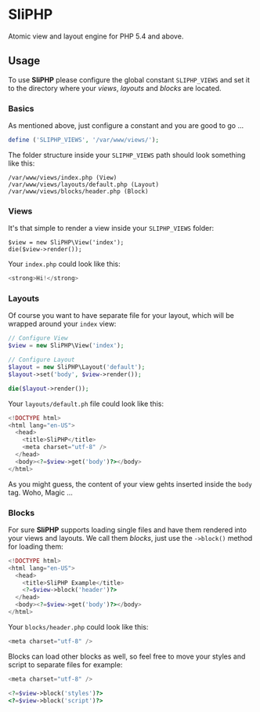 # SliPHP

Atomic view and layout engine for PHP 5.4 and above.

## Usage

To use **SliPHP** please configure the global constant `SLIPHP_VIEWS` and set it to the directory where your *views*, *layouts* and *blocks* are located. 

### Basics

As mentioned above, just configure a constant and you are good to go …

```php
define ('SLIPHP_VIEWS', '/var/www/views/');
```

The folder structure inside your `SLIPHP_VIEWS` path should look something like this:

```
/var/www/views/index.php (View)
/var/www/views/layouts/default.php (Layout)
/var/www/views/blocks/header.php (Block)
```

### Views

It's that simple to render a view inside your `SLIPHP_VIEWS` folder:

```
$view = new SliPHP\View('index');
die($view->render());
```

Your `index.php` could look like this:

```php
<strong>Hi!</strong>
```

### Layouts

Of course you want to have separate file for your layout, which will be wrapped around your `index` view: 

```php
// Configure View
$view = new SliPHP\View('index');

// Configure Layout
$layout = new SliPHP\Layout('default');
$layout->set('body', $view->render());

die($layout->render());
```

Your `layouts/default.ph` file could look like this:

```php
<!DOCTYPE html>
<html lang="en-US">
  <head>
    <title>SliPHP</title>
    <meta charset="utf-8" />
  </head>
  <body><?=$view->get('body')?></body>
</html>
```

As you might guess, the content of your view gehts inserted inside the `body` tag. Woho, Magic …

### Blocks

For sure **SliPHP** supports loading single files and have them rendered into your views and layouts. We call them *blocks*, just use the `->block()` method for loading them:

```php
<!DOCTYPE html>
<html lang="en-US">
  <head>
    <title>SliPHP Example</title>
    <?=$view->block('header')?>
  </head>
  <body><?=$view->get('body')?></body>
</html>
```

Your `blocks/header.php` could look like this:

```php
<meta charset="utf-8" />
```

Blocks can load other blocks as well, so feel free to move your styles and script to separate files for example:

```php
<meta charset="utf-8" />

<?=$view->block('styles')?>
<?=$view->block('script')?>
```